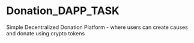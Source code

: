 # Donation_DAPP_TASK
Simple Decentralized Donation Platform - where users can create causes and donate using crypto tokens
